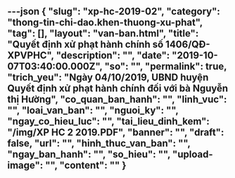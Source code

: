 ---json
{
    "slug": "xp-hc-2019-02",
    "category": "thong-tin-chi-dao.khen-thuong-xu-phat",
    "tag": [],
    "layout": "van-ban.html",
    "title": "Quyết định xử phạt hành chính số 1406/QĐ-XPVPHC",
    "description": "",
    "date": "2019-10-07T03:40:00.000Z",
    "so": "",
    "permalink": true,
    "trich_yeu": "Ngày 04/10/2019, UBND huyện Quyết định xử phạt hành chính đối với bà Nguyễn thị Hường",
    "co_quan_ban_hanh": "",
    "linh_vuc": "",
    "loai_van_ban": "",
    "nguoi_ky": "",
    "ngay_co_hieu_luc": "",
    "tai_lieu_dinh_kem": "/img/XP HC 2 2019.PDF",
    "banner": "",
    "draft": false,
    "url": "",
    "hinh_thuc_van_ban": "",
    "ngay_ban_hanh": "",
    "so_hieu": "",
    "upload-image": "",
    "__content__": ""
}
---
